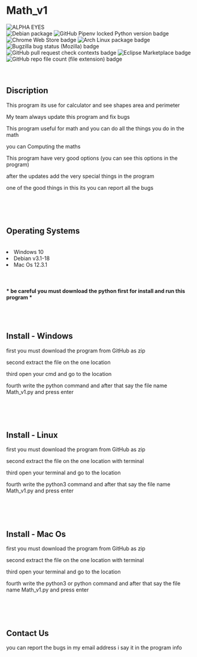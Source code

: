 # Math_v1
![ALPHA EYES](https://user-images.githubusercontent.com/88088981/161790930-a7683cac-1910-4bb0-8cce-a1d2efed85d5.jpg)
<br>
<img alt="Debian package" src="https://img.shields.io/debian/v/kali">
<img alt="GitHub Pipenv locked Python version badge" src="https://img.shields.io/badge/python-v3.9.6-blue">
<img alt="Chrome Web Store badge" src="https://img.shields.io/badge/users-550-green">
<img alt="Arch Linux package badge" src="https://img.shields.io/badge/windows-10-blue">
<img alt="Bugzilla bug status (Mozilla) badge" src="https://img.shields.io/badge/bug-fixed-brightgreen">
<img alt="GitHub pull request check contexts badge" src="https://img.shields.io/badge/checks-5%20passed%2C%20%20pending-dbab09">
<img alt="Eclipse Marketplace badge" src="https://img.shields.io/badge/updated-today-brightgreen">
<img alt="GitHub repo file count (file extension) badge" src="https://img.shields.io/badge/files-1-blue">
<br>
<br>
<br>
<h2>Discription</h2>
<p>This program its use for calculator and see shapes area and perimeter</p>
<p>My team always update this program and fix bugs</p> 
<p>This program useful for math and you can do all the things you do in the math</p>
<p>you can Computing the maths 
<p>This program have very good options (you can see this options in the program)</p>
<p>after the updates add the very special things in the program</p> 
<p>one of the good things in this its you can report all the bugs</p>
<br>
<br>
<br>
<h2>Operating Systems</h2>
<br>
<li>Windows 10</li>
<li>Debian v3.1-18</li>
<li>Mac Os 12.3.1</li>
<br>
<br>
<h4> * be careful you must download the python first for install and run this program * </h4>
<br>
<br>
<h2>Install - Windows</h2>
<p>first you must download the program from GitHub as zip</p>
<p>second extract the file on the one location</p>
<p>third open your cmd and go to the location</p>
<p>fourth write the python command and after that say the file name Math_v1.py and press enter</p>
<br>
<br>
<br>
<h2>Install - Linux</h2>
<p>first you must download the program from GitHub as zip</p>
<p>second extract the file on the one location with terminal</p>
<p>third open your terminal and go to the location</p>
<p>fourth write the python3 command and after that say the file name Math_v1.py and press enter</p>
<br>
<br>
<br>
<h2>Install - Mac Os</h2>
<p>first you must download the program from GitHub as zip</p>
<p>second extract the file on the one location with terminal</p>
<p>third open your terminal and go to the location</p>
<p>fourth write the python3 or python command and after that say the file name Math_v1.py and press enter</p>
<br>
<br>
<br>
<h2>Contact Us</h2>
<p>you can report the bugs in my email address i say it in the program info</p>
